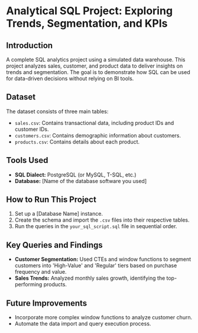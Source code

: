 # Analytical SQL Project: Exploring Trends, Segmentation, and KPIs

## Introduction
A complete SQL analytics project using a simulated data warehouse. This project analyzes sales, customer, and product data to deliver insights on trends and segmentation. The goal is to demonstrate how SQL can be used for data-driven decisions without relying on BI tools.

## Dataset
The dataset consists of three main tables:
* `sales.csv`: Contains transactional data, including product IDs and customer IDs.
* `customers.csv`: Contains demographic information about customers.
* `products.csv`: Contains details about each product.

## Tools Used
* **SQL Dialect:** PostgreSQL (or MySQL, T-SQL, etc.)
* **Database:** [Name of the database software you used]

## How to Run This Project
1.  Set up a [Database Name] instance.
2.  Create the schema and import the `.csv` files into their respective tables.
3.  Run the queries in the `your_sql_script.sql` file in sequential order.

## Key Queries and Findings
* **Customer Segmentation:** Used CTEs and window functions to segment customers into 'High-Value' and 'Regular' tiers based on purchase frequency and value.
* **Sales Trends:** Analyzed monthly sales growth, identifying the top-performing products.

## Future Improvements
* Incorporate more complex window functions to analyze customer churn.
* Automate the data import and query execution process.
